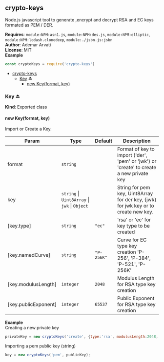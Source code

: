 <a name="module_crypto-keys"></a>

## crypto-keys
Node.js javascript tool to generate ,encrypt and decrypt RSA and EC keys formated as PEM / DER.

**Requires**: <code>module:NPM:asn1.js</code>, <code>module:NPM:des.js</code>, <code>module:NPM:elliptic</code>, <code>module:NPM:lodash.clonedeep</code>, <code>module:./jsbn.js:jsbn</code>  
**Author**: Ademar Arvati  
**License**: MIT  
**Example**  
```js
const cryptoKeys = require('crypto-keys')
```

* [crypto-keys](#module_crypto-keys)
    * [Key](#exp_module_crypto-keys--Key) ⏏
        * [new Key(format, key)](#new_module_crypto-keys--Key_new)

<a name="exp_module_crypto-keys--Key"></a>

### Key ⏏
**Kind**: Exported class  
<a name="new_module_crypto-keys--Key_new"></a>

#### new Key(format, key)
Import or Create a Key.


| Param | Type | Default | Description |
| --- | --- | --- | --- |
| format | <code>string</code> |  | Format of key to import ('der', 'pem' or 'jwk') or 'create' to create a new private key |
| key | <code>string</code> \| <code>Uint8Array</code> \| <code>jwk</code> \| <code>Object</code> |  | String for pem key, Uint8Array for der key, {jwk} for jwk key or to create new key. |
| [key.type] | <code>string</code> | <code>&quot;ec&quot;</code> | 'rsa' or 'ec' for key type to be created |
| [key.namedCurve] | <code>string</code> | <code>&quot;P-256K&quot;</code> | Curve for EC type key creation 'P-256', 'P-384', 'P-521', 'P-256K' |
| [key.modulusLength] | <code>integer</code> | <code>2048</code> | Modulus Length for RSA type key creation |
| [key.publicExponent] | <code>integer</code> | <code>65537</code> | Public Exponent for RSA type key creation |

**Example**  
Creating a new private key
```js
privateKey = new cryptoKeys('create', {type:'rsa', modulusLength:2048, publicExponent:65537});
```
Importing a pem public key (string)
```js
key = new cryptoKeys('pem', publicKey);
```
